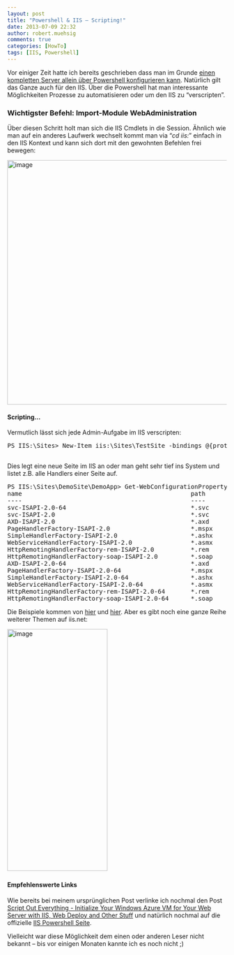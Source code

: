 ```yaml
---
layout: post
title: "Powershell & IIS – Scripting!"
date: 2013-07-09 22:32
author: robert.muehsig
comments: true
categories: [HowTo]
tags: [IIS, Powershell]
---
```

<p>Vor einiger Zeit hatte ich bereits geschrieben dass man im Grunde <a href="http://code-inside.de/blog/2012/11/06/setup-iis-8-fr-asp-net-webdeploy-auf-windows-8-und-windows-server-2012/">einen kompletten Server allein über Powershell konfigurieren kann</a>. Natürlich gilt das Ganze auch für den IIS. Über die Powershell hat man interessante Möglichkeiten Prozesse zu automatisieren oder um den IIS zu “verscripten”.</p> <h3>Wichtigster Befehl: Import-Module WebAdministration</h3> <p>Über diesen Schritt holt man sich die IIS Cmdlets in die Session. Ähnlich wie man auf ein anderes Laufwerk wechselt kommt man via “<em>cd iis:</em>” einfach in den IIS Kontext und kann sich dort mit den gewohnten Befehlen frei bewegen:</p> <p><a href="{{BASE_PATH}}/assets/wp-images/image1870.png"><img title="image" style="border-top: 0px; border-right: 0px; border-bottom: 0px; border-left: 0px; display: inline" border="0" alt="image" src="{{BASE_PATH}}/assets/wp-images/image_thumb1014.png" width="574" height="560"></a> </p> <p></p> <h4>Scripting…</h4> <p>Vermutlich lässt sich jede Admin-Aufgabe im IIS verscripten:</p><pre class="brush: csharp; auto-links: true; collapse: false; first-line: 1; gutter: true; html-script: false; light: false; ruler: false; smart-tabs: true; tab-size: 4; toolbar: true;">PS IIS:\Sites&gt; New-Item iis:\Sites\TestSite -bindings @{protocol="http";bindingInformation=":80:TestSite"} -physicalPath c:\test

</pre>
<p></p>
<p>Dies legt eine neue Seite im IIS an oder man geht sehr tief ins System und listet z.B. alle Handlers einer Seite auf.</p><pre class="brush: csharp; auto-links: true; collapse: false; first-line: 1; gutter: true; html-script: false; light: false; ruler: false; smart-tabs: true; tab-size: 4; toolbar: true;">PS IIS:\Sites\DemoSite\DemoApp&gt; Get-WebConfigurationProperty -filter //handlers -name Collection[scriptProcessor="*aspnet_isapi.dll"]  | select name,path
name                                              path
----                                              ----
svc-ISAPI-2.0-64                                  *.svc
svc-ISAPI-2.0                                     *.svc
AXD-ISAPI-2.0                                     *.axd
PageHandlerFactory-ISAPI-2.0                      *.mspx
SimpleHandlerFactory-ISAPI-2.0                    *.ashx
WebServiceHandlerFactory-ISAPI-2.0                *.asmx
HttpRemotingHandlerFactory-rem-ISAPI-2.0          *.rem
HttpRemotingHandlerFactory-soap-ISAPI-2.0         *.soap
AXD-ISAPI-2.0-64                                  *.axd
PageHandlerFactory-ISAPI-2.0-64                   *.mspx
SimpleHandlerFactory-ISAPI-2.0-64                 *.ashx
WebServiceHandlerFactory-ISAPI-2.0-64             *.asmx
HttpRemotingHandlerFactory-rem-ISAPI-2.0-64       *.rem
HttpRemotingHandlerFactory-soap-ISAPI-2.0-64      *.soap</pre>
<p>Die Beispiele kommen von <a href="http://www.iis.net/learn/manage/powershell/powershell-snap-in-creating-web-sites-web-applications-virtual-directories-and-application-pools">hier</a> und <a href="http://www.iis.net/learn/manage/powershell/powershell-snap-in-advanced-configuration-tasks">hier</a>. Aber es gibt noch eine ganze Reihe weiterer Themen auf iis.net:</p>
<p><a href="http://www.iis.net/learn/manage/powershell"><img title="image" style="border-top: 0px; border-right: 0px; border-bottom: 0px; border-left: 0px; display: inline" border="0" alt="image" src="{{BASE_PATH}}/assets/wp-images/image1871.png" width="230" height="554"></a>&nbsp;</p>
<h4>Empfehlenswerte Links</h4>
<p>Wie bereits bei meinem ursprünglichen Post verlinke ich nochmal den Post <a href="http://www.tugberkugurlu.com/archive/script-out-everything-initialize-your-windows-azure-vm-for-your-web-server-with-iis-web-deploy-and-other-stuff">Script Out Everything - Initialize Your Windows Azure VM for Your Web Server with IIS, Web Deploy and Other Stuff</a> und natürlich nochmal auf die offizielle <a href="http://www.iis.net/learn/manage/powershell">IIS Powershell Seite</a>.</p>
<p>Vielleicht war diese Möglichkeit dem einen oder anderen Leser nicht bekannt – bis vor einigen Monaten kannte ich es noch nicht ;)</p>
